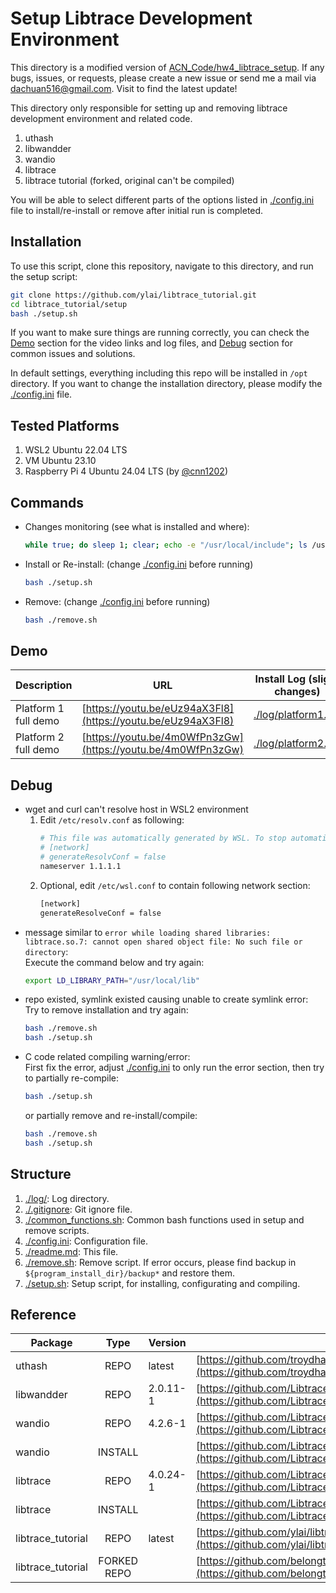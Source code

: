 # Setup Libtrace Development Environment

This directory is a modified version of [ACN_Code/hw4_libtrace_setup](https://github.com/belongtothenight/ACN_Code/tree/main/hw4_libtrace_setup). If any bugs, issues, or requests, please create a new issue or send me a mail via [dachuan516@gmail.com](dachuan516@gmail.com). Visit to find the latest update!


This directory only responsible for setting up and removing libtrace development environment and related code.

1. uthash
2. libwandder
3. wandio
4. libtrace
5. libtrace tutorial (forked, original can't be compiled)

You will be able to select different parts of the options listed in [./config.ini](./config.ini) file to install/re-install or remove after initial run is completed.

## Installation

To use this script, clone this repository, navigate to this directory, and run the setup script:

```bash
git clone https://github.com/ylai/libtrace_tutorial.git
cd libtrace_tutorial/setup
bash ./setup.sh
```

If you want to make sure things are running correctly, you can check the [Demo](#demo) section for the video links and log files, and [Debug](#debug) section for common issues and solutions.

In default settings, everything including this repo will be installed in `/opt` directory. If you want to change the installation directory, please modify the [./config.ini](./config.ini) file.

## Tested Platforms

1. WSL2 Ubuntu 22.04 LTS
2. VM Ubuntu 23.10
3. Raspberry Pi 4 Ubuntu 24.04 LTS (by [@cnn1202](https://github.com/cnn1202))
        
## Commands

- Changes monitoring (see what is installed and where): 
    ```bash
    while true; do sleep 1; clear; echo -e "/usr/local/include"; ls /usr/local/include; echo -e "\n/usr/local/lib"; ls /usr/local/lib; echo -e "\n/opt"; ls /opt; done
    ```
- Install or Re-install: (change [./config.ini](./config.ini) before running)
    ```bash
    bash ./setup.sh
    ```
- Remove: (change [./config.ini](./config.ini) before running)
    ```bash
    bash ./remove.sh
    ```

## Demo

| Description          | URL                                                          | Install Log (slight changes)               |
| ---                  | ---                                                          | ---                                        |
| Platform 1 full demo | [https://youtu.be/eUz94aX3Fl8](https://youtu.be/eUz94aX3Fl8) | [./log/platform1.log](./log/platform1.log) |
| Platform 2 full demo | [https://youtu.be/4m0WfPn3zGw](https://youtu.be/4m0WfPn3zGw) | [./log/platform2.log](./log/platform2.log) |

## Debug

- wget and curl can't resolve host in WSL2 environment
    1. Edit `/etc/resolv.conf` as following:
        ```bash
        # This file was automatically generated by WSL. To stop automatic generation of this file, add the following entry to /etc/wsl.conf:
        # [network]
        # generateResolvConf = false
        nameserver 1.1.1.1
        ```
    2. Optional, edit `/etc/wsl.conf` to contain following network section:
        ```bash
        [network]
        generateResolveConf = false
        ```
- message similar to `error while loading shared libraries: libtrace.so.7: cannot open shared object file: No such file or directory`:<br>
    Execute the command below and try again:
    ```bash
    export LD_LIBRARY_PATH="/usr/local/lib"
    ```
- repo existed, symlink existed causing unable to create symlink error:<br>
    Try to remove installation and try again:
    ```bash
    bash ./remove.sh
    bash ./setup.sh
    ```
- C code related compiling warning/error:<br>
    First fix the error, adjust [./config.ini](./config.ini) to only run the error section, then try to partially re-compile:
    ```bash
    bash ./setup.sh
    ```
    or partially remove and re-install/compile:
    ```bash
    bash ./remove.sh
    bash ./setup.sh
    ```

## Structure

1. [./log/](./log/): Log directory.
2. [./.gitignore](./.gitignore): Git ignore file.
3. [./common_functions.sh](./common_functions.sh): Common bash functions used in setup and remove scripts.
4. [./config.ini](./config.ini): Configuration file.
5. [./readme.md](./readme.md): This file.
6. [./remove.sh](./remove.sh): Remove script. If error occurs, please find backup in `${program_install_dir}/backup*` and restore them.
7. [./setup.sh](./setup.sh): Setup script, for installing, configurating and compiling.

## Reference

| Package           | Type        | Version  | Link                                                                                                                         |
| -------           | :--:        | ---      | ----                                                                                                                         |
| uthash            | REPO        | latest   | [https://github.com/troydhanson/uthash](https://github.com/troydhanson/uthash)                                               |
| libwandder        | REPO        | 2.0.11-1 | [https://github.com/LibtraceTeam/libwandder](https://github.com/LibtraceTeam/libwandder)                                     |
| wandio            | REPO        | 4.2.6-1  | [https://github.com/LibtraceTeam/wandio](https://github.com/LibtraceTeam/wandio)                                             |
| wandio            | INSTALL     |          | [https://github.com/LibtraceTeam/wandio/blob/master/INSTALL](https://github.com/LibtraceTeam/wandio/blob/master/INSTALL)     |
| libtrace          | REPO        | 4.0.24-1 | [https://github.com/LibtraceTeam/libtrace](https://github.com/LibtraceTeam/libtrace)                                         |
| libtrace          | INSTALL     |          | [https://github.com/LibtraceTeam/libtrace/blob/master/INSTALL](https://github.com/LibtraceTeam/libtrace/blob/master/INSTALL) |
| libtrace_tutorial | REPO        | latest   | [https://github.com/ylai/libtrace_tutorial](https://github.com/ylai/libtrace_tutorial)                                       |
| libtrace_tutorial | FORKED REPO |          | [https://github.com/belongtothenight/libtrace_tutorial/](https://github.com/belongtothenight/libtrace_tutorial/)             |
